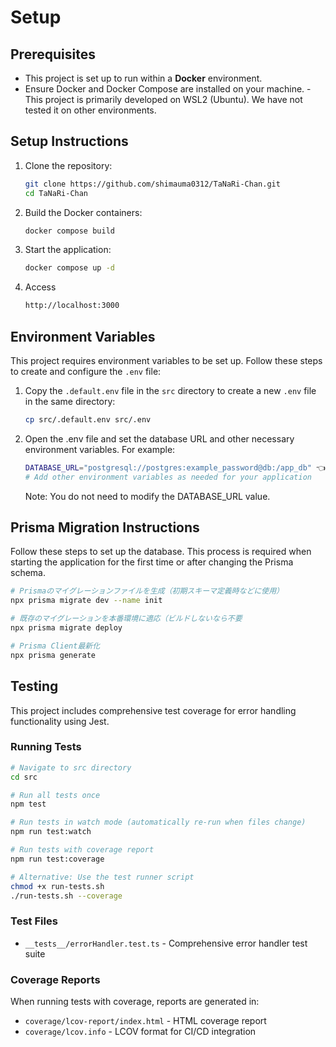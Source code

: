 # Setup

## Prerequisites

- This project is set up to run within a **Docker** environment.
- Ensure Docker and Docker Compose are installed on your machine.
  -This project is primarily developed on WSL2 (Ubuntu). We have not tested it on other environments.

## Setup Instructions

1. Clone the repository:

   ```bash
   git clone https://github.com/shimauma0312/TaNaRi-Chan.git
   cd TaNaRi-Chan

   ```

2. Build the Docker containers:

   ```bash
   docker compose build
   ```

3. Start the application:

   ```bash
   docker compose up -d
   ```

4. Access

   ```bash
   http://localhost:3000
   ```

## Environment Variables

This project requires environment variables to be set up. Follow these steps to create and configure the `.env` file:

1. Copy the `.default.env` file in the `src` directory to create a new `.env` file in the same directory:

   ```bash
   cp src/.default.env src/.env

   ```

2. Open the .env file and set the database URL and other necessary environment variables. For example:

   ```bash
   DATABASE_URL="postgresql://postgres:example_password@db:/app_db" 👈 no touch
   # Add other environment variables as needed for your application
   ```

   Note: You do not need to modify the DATABASE_URL value.


## Prisma Migration Instructions

Follow these steps to set up the database. This process is required when starting the application for the first time or after changing the Prisma schema.

```bash
# Prismaのマイグレーションファイルを生成（初期スキーマ定義時などに使用）
npx prisma migrate dev --name init

# 既存のマイグレーションを本番環境に適応（ビルドしないなら不要
npx prisma migrate deploy

# Prisma Client最新化
npx prisma generate
```

## Testing

This project includes comprehensive test coverage for error handling functionality using Jest.

### Running Tests

```bash
# Navigate to src directory
cd src

# Run all tests once
npm test

# Run tests in watch mode (automatically re-run when files change)
npm run test:watch

# Run tests with coverage report
npm run test:coverage

# Alternative: Use the test runner script
chmod +x run-tests.sh
./run-tests.sh --coverage
```

### Test Files

- `__tests__/errorHandler.test.ts` - Comprehensive error handler test suite

### Coverage Reports

When running tests with coverage, reports are generated in:
- `coverage/lcov-report/index.html` - HTML coverage report
- `coverage/lcov.info` - LCOV format for CI/CD integration
